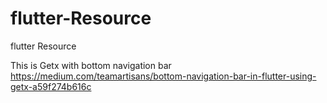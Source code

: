 # flutter-Resource
flutter Resource


This is Getx with bottom navigation bar
https://medium.com/teamartisans/bottom-navigation-bar-in-flutter-using-getx-a59f274b616c
